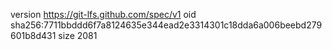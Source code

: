 version https://git-lfs.github.com/spec/v1
oid sha256:7711bbddd6f7a8124635e344ead2e3314301c18dda6a006beebd279601b8d431
size 2081
